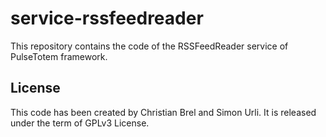 # service-rssfeedreader

This repository contains the code of the RSSFeedReader service of PulseTotem framework.

## License

This code has been created by Christian Brel and Simon Urli. It is released under the term of GPLv3 License.
